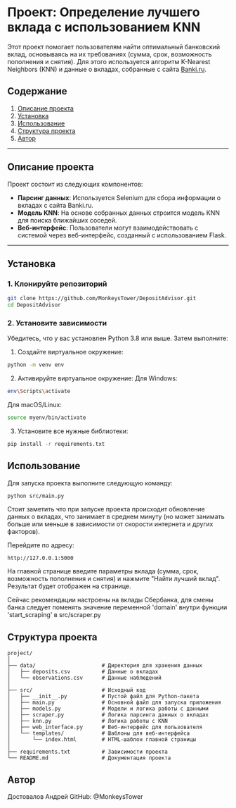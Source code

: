 # Проект: Определение лучшего вклада с использованием KNN

Этот проект помогает пользователям найти оптимальный банковский вклад, основываясь на их требованиях (сумма, срок, возможность пополнения и снятия). Для этого используется алгоритм K-Nearest Neighbors (KNN) и данные о вкладах, собранные с сайта [Banki.ru](https://www.banki.ru).

## Содержание
1. [Описание проекта](#описание-проекта)
2. [Установка](#установка)
3. [Использование](#использование)
4. [Структура проекта](#структура-проекта)
5. [Автор](#автор)

---

## Описание проекта

Проект состоит из следующих компонентов:
- **Парсинг данных**: Используется Selenium для сбора информации о вкладах с сайта Banki.ru.
- **Модель KNN**: На основе собранных данных строится модель KNN для поиска ближайших соседей.
- **Веб-интерфейс**: Пользователи могут взаимодействовать с системой через веб-интерфейс, созданный с использованием Flask.

---

## Установка

### 1. Клонируйте репозиторий
```bash
git clone https://github.com/MonkeysTower/DepositAdvisor.git
cd DepositAdvisor
```

### 2. Установите зависимости
Убедитесь, что у вас установлен Python 3.8 или выше. Затем выполните:
1. Создайте виртуальное окружение:
```bash
python -m venv env
```
2. Активируйте виртуальное окружение:
Для Windows:
```bash
env\Scripts\activate
```
Для macOS/Linux:
```bash
source myenv/bin/activate
```
3. Установите все нужные библиотеки:
```bash
pip install -r requirements.txt
```

## Использование
Для запуска проекта выполните следующую команду:
```bash
python src/main.py
```
Стоит заметить что при запуске проекта происходит обновление данных о вкладах, что занимает в среднем минуту (но может занимать больше или меньше в зависимости от скорости интернета и других факторов).

Перейдите по адресу:
```
http://127.0.0.1:5000
```
На главной странице введите параметры вклада (сумма, срок, возможность пополнения и снятия) и нажмите "Найти лучший вклад". Результат будет отображен на странице.


Сейчас рекомендации настроены на вклады Сбербанка, для смены банка следует поменять значение переменной 'domain' внутри функции 'start_scraping' в src/scraper.py

## Структура проекта
```
project/
│
├── data/                     # Директория для хранения данных
│   ├── deposits.csv          # Данные о вкладах
│   └── observations.csv      # Данные наблюдений
│
├── src/                      # Исходный код
│   ├── __init__.py           # Пустой файл для Python-пакета
│   ├── main.py               # Основной файл для запуска приложения
│   ├── models.py             # Модели и логика работы с данными
│   ├── scraper.py            # Логика парсинга данных о вкладах
│   ├── knn.py                # Логика работы с KNN
│   ├── web_interface.py      # Веб-интерфейс для пользователя
│   └── templates/            # Шаблоны для веб-интерфейса
│       └── index.html        # HTML-шаблон главной страницы
│
├── requirements.txt          # Зависимости проекта
└── README.md                 # Документация проекта
```

## Автор

Достовалов Андрей
GitHub: @MonkeysTower
